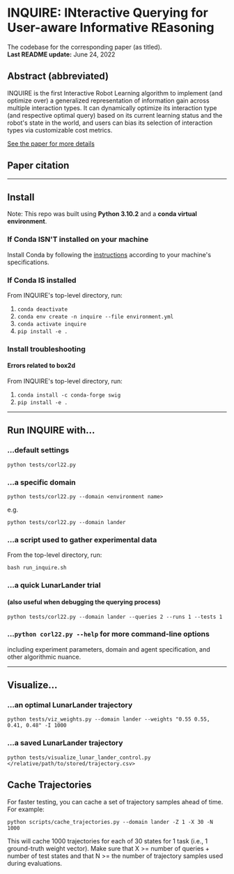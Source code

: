 # INQUIRE: INteractive Querying for User-aware Informative REasoning

The codebase for the corresponding paper (as titled).\
**Last README update:** June 24, 2022

## Abstract (abbreviated)

INQUIRE is the first Interactive Robot Learning algorithm to implement
(and optimize over) a generalized representation of information gain
across multiple interaction types. It can dynamically optimize its
interaction type (and respective optimal query) based on its current
learning status and the robot's state in the world, and users can bias
its selection of interaction types via customizable cost metrics.

[See the paper for more details](www.__.com)

## Paper citation

---

## Install

Note: This repo was built using **Python 3.10.2** and a **conda virtual environment**.

### If Conda ISN'T installed on your machine

Install Conda by following the [instructions](https://docs.conda.io/projects/conda/en/latest/user-guide/install/index.html)
according to your machine's specifications.

### If Conda IS installed

From INQUIRE's top-level directory, run:

1. ``conda deactivate``
1. ``conda env create -n inquire --file environment.yml``
1. ``conda activate inquire``
1. ``pip install -e .``

### Install troubleshooting

#### Errors related to box2d

From INQUIRE's top-level directory, run:

1. ``conda install -c conda-forge swig``
1. ``pip install -e .``

---

## Run INQUIRE with...

### ...default settings

``python tests/corl22.py``

### ...a specific domain

``python tests/corl22.py --domain <environment name>``

e.g.

``python tests/corl22.py --domain lander``

### ...a script used to gather experimental data

From the top-level directory, run:

``bash run_inquire.sh``

### ...a quick LunarLander trial

#### (also useful when debugging the querying process)

``python tests/corl22.py --domain lander --queries 2 --runs 1 --tests 1``

### ...``python corl22.py --help`` for more command-line options

including experiment parameters, domain and agent specification,
and other algorithmic nuance.

---

## Visualize...

### ...an optimal LunarLander trajectory

``python tests/viz_weights.py --domain lander --weights "0.55 0.55, 0.41, 0.48" -I 1000``

### ...a saved LunarLander trajectory

``python tests/visualize_lunar_lander_control.py </relative/path/to/stored/trajectory.csv>``

## Cache Trajectories

For faster testing, you can cache a set of trajectory samples ahead of time. For example:

``python scripts/cache_trajectories.py --domain lander -Z 1 -X 30 -N 1000``

This will cache 1000 trajectories for each of 30 states for 1 task (i.e., 1 ground-truth weight vector). 
Make sure that X >= number of queries + number of test states and that N >= the number of trajectory samples used during evaluations.
